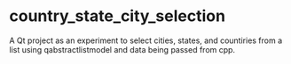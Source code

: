 # country_state_city_selection
A Qt project as an experiment to select cities, states, and countiries from a list using qabstractlistmodel and data being passed from cpp.
